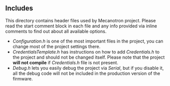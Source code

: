 ## Includes

This directory contains header files used by Mecanotron project. Please read the start comment block in each file and any info provided via inline comments to find out about all available options.

* *Configuration.h* is one of the most important files in the project, you can change most of the project settings there.
* *CredentialsTemplate.h* has instructions on how to add *Credentials.h* to the project and should not be changed itself. Please note that the project **will not compile** if *Credentials.h* file is not present.
* *Debug.h* lets you easily debug the project via *Serial*, but if you disable it, all the debug code will not be included in the production version of the firmware.